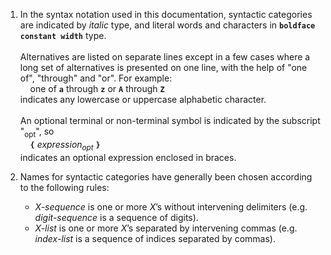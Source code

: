 1. In the syntax notation used in this documentation, syntactic categories are indicated by _italic_ type,
and literal words and characters in <code>__boldface constant width__</code> type.</br></br>
Alternatives are listed on separate lines except in a few cases
where a long set of alternatives is presented on one line, with the help of "one of", "through" and "or". For example:</br>
&nbsp;&nbsp;&nbsp;&nbsp;one of <code>__a__</code> through  <code>__z__</code> or <code>__A__</code> through  <code>__Z__</code></br>
indicates any lowercase or uppercase alphabetic character.</br></br>
An optional terminal or non-terminal symbol is indicated by the subscript "<sub>opt</sub>", so</br>
&nbsp;&nbsp;&nbsp;&nbsp;<code>__{__</code> _expression<sub>opt</sub>_ <code>__}__</code></br>
indicates an optional expression enclosed in braces.

2. Names for syntactic categories have generally been chosen according to the following rules:
     - _X-sequence_ is one or more _X_’s without intervening delimiters (e.g. _digit-sequence_ is a sequence of digits).
     - _X-list_ is one or more _X_’s separated by intervening commas (e.g. _index-list_ is a sequence of
indices separated by commas).